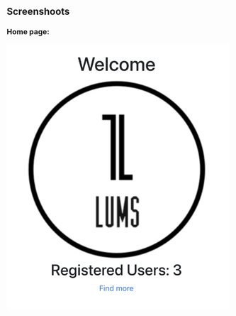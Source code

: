 ## Screenshoots
### Home page: 
![image](https://github.com/ysz951/lums/blob/readme/demo_images/main_page.jpg)
